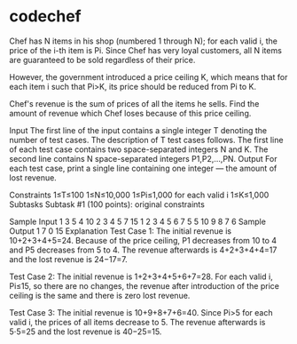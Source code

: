 # codechef

Chef has N items in his shop (numbered 1 through N); for each valid i, the price of the i-th item is Pi. Since Chef has very loyal customers, all N items are guaranteed to be sold regardless of their price.

However, the government introduced a price ceiling K, which means that for each item i such that Pi>K, its price should be reduced from Pi to K.

Chef's revenue is the sum of prices of all the items he sells. Find the amount of revenue which Chef loses because of this price ceiling.

Input
The first line of the input contains a single integer T denoting the number of test cases. The description of T test cases follows.
The first line of each test case contains two space-separated integers N and K.
The second line contains N space-separated integers P1,P2,…,PN.
Output
For each test case, print a single line containing one integer ― the amount of lost revenue.

Constraints
1≤T≤100
1≤N≤10,000
1≤Pi≤1,000 for each valid i
1≤K≤1,000
Subtasks
Subtask #1 (100 points): original constraints

Sample Input 1 
3
5 4
10 2 3 4 5
7 15
1 2 3 4 5 6 7
5 5
10 9 8 7 6
Sample Output 1 
7
0
15
Explanation
Test Case 1: The initial revenue is 10+2+3+4+5=24. Because of the price ceiling, P1 decreases from 10 to 4 and P5 decreases from 5 to 4. The revenue afterwards is 4+2+3+4+4=17 and the lost revenue is 24−17=7.

Test Case 2: The initial revenue is 1+2+3+4+5+6+7=28. For each valid i, Pi≤15, so there are no changes, the revenue after introduction of the price ceiling is the same and there is zero lost revenue.

Test Case 3: The initial revenue is 10+9+8+7+6=40. Since Pi>5 for each valid i, the prices of all items decrease to 5. The revenue afterwards is 5⋅5=25 and the lost revenue is 40−25=15.
